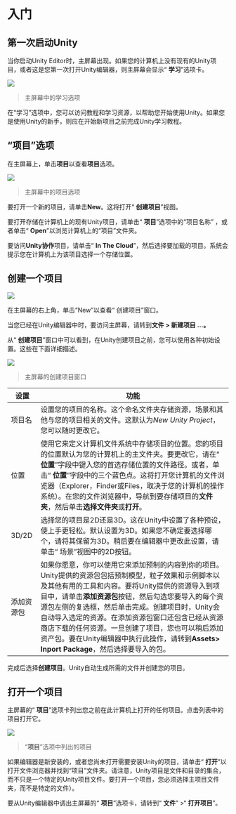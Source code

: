 # 入门

## 第一次启动Unity

当你启动Unity Editor时，主屏幕出现。如果您的计算机上没有现有的Unity项目，或者这是您第一次打开Unity编辑器，则主屏幕会显示“ **学习**”选项卡。

![](https://docs.unity3d.com/uploads/Main/GettingStarted5.png)

> 主屏幕中的学习选项

在“学习”选项中，您可以访问教程和学习资源，以帮助您开始使用Unity。如果您是使用Unity的新手，则应在开始新项目之前完成Unity学习教程。

## “项目”选项

在主屏幕上，单击**项目**以查看**项目**选项。

![](https://docs.unity3d.com/uploads/Main/GettingStarted1.png)

> 主屏幕中的项目选项

要打开一个新的项目，请单击**New**。这将打开“ **创建项目**”视图。

要打开存储在计算机上的现有Unity项目，请单击“ **项目**”选项中的“项目名称” ，或者单击“ **Open**”以浏览计算机上的“项目”文件夹。

要访问**Unity协作**项目，请单击“ **In The Cloud**”，然后选择要加载的项目。系统会提示您在计算机上为该项目选择一个存储位置。

## 创建一个项目

![](https://docs.unity3d.com/uploads/Main/GettingStarted3.png)

在主屏幕的右上角，单击“New”以查看“ 创建项目”窗口。

当您已经在Unity编辑器中时，要访问主屏幕，请转到**文件 > 新建项目 ...。**

从“ **创建项目**”窗口中可以看到，在Unity创建项目之前，您可以使用各种初始设置。这些在下面详细描述。

![](https://docs.unity3d.com/uploads/Main/GettingStarted4.png)

> 主屏幕的创建项目窗口

|设置|功能|
|---|---|
|项目名|设置您的项目的名称。这个命名文件夹存储资源，场景和其他与您的项目相关的文件。这默认为*New Unity Project*，您可以随时更改它。|
|位置|使用它来定义计算机文件系统中存储项目的位置。您的项目的位置默认为您的计算机上的主文件夹。要更改它，请在“ **位置**”字段中键入您的首选存储位置的文件路径。或者，单击“ **位置**”字段中的三个蓝色点。这将打开您计算机的文件浏览器（Explorer，Finder或Files，取决于您的计算机的操作系统）。在您的文件浏览器中，导航到要存储项目的**文件夹**，然后单击**选择文件夹**或**打开**。|
|3D/2D|选择您的项目是2D还是3D。这在Unity中设置了各种预设，使上手更轻松。默认设置为3D。如果您不确定要选择哪个，请将其保留为3D。稍后要在编辑器中更改此设置，请单击“ 场景”视图中的2D按钮。|
|添加资源包|如果你愿意，你可以使用它来添加预制的内容到你的项目。Unity提供的资源包包括预制模型，粒子效果和示例脚本以及其他有用的工具和内容。要将Unity提供的资源导入到项目中，请单击**添加资源包**按钮，然后勾选您要导入的每个资源包左侧的复选框，然后单击完成。创建项目时，Unity会自动导入选定的资源。在添加资源包窗口还包含已经从资源商店下载的任何资源。一旦创建了项目，您也可以稍后添加资产包。要在Unity编辑器中执行此操作，请转到**Assets> Inport Package**，然后选择要导入的包。|

完成后选择**创建项目**。Unity自动生成所需的文件并创建您的项目。

## 打开一个项目

主屏幕的“ **项目**”选项卡列出您之前在此计算机上打开的任何项目。点击列表中的项目打开它。

![](https://docs.unity3d.com/uploads/Main/GettingStarted2.png)

> “**项目**”选项中列出的项目

如果编辑器是新安装的，或者您尚未打开需要安装Unity的项目，请单击“ **打开**”以打开文件浏览器并找到“项目”文件夹。请注意，Unity项目是文件和目录的集合，而不只是一个特定的Unity项目文件。要打开一个项目，您必须选择主项目文件夹，而不是特定的文件）。

要从Unity编辑器中调出主屏幕的“ **项目**”选项卡，请转到“ **文件**” >“ **打开项目**”。
